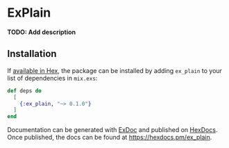 # ExPlain

**TODO: Add description**

## Installation

If [available in Hex](https://hex.pm/docs/publish), the package can be installed
by adding `ex_plain` to your list of dependencies in `mix.exs`:

```elixir
def deps do
  [
    {:ex_plain, "~> 0.1.0"}
  ]
end
```

Documentation can be generated with [ExDoc](https://github.com/elixir-lang/ex_doc)
and published on [HexDocs](https://hexdocs.pm). Once published, the docs can
be found at <https://hexdocs.pm/ex_plain>.


